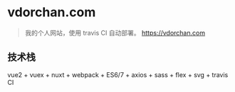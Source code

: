 # vdorchan.com

> 我的个人网站，使用 travis CI 自动部署。 https://vdorchan.com

## 技术栈

vue2 + vuex + nuxt + webpack + ES6/7 + axios + sass + flex + svg + travis CI